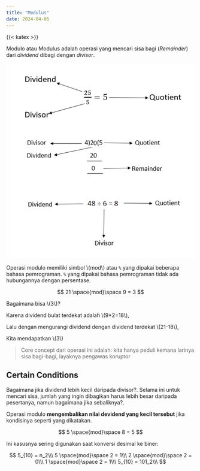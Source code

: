 ```yaml
---
title: "Modulus"
date: 2024-04-06
---
```


{{< katex >}}

Modulo atau Modulus adalah operasi yang mencari sisa bagi (*Remainder*) dari *dividend* dibagi dengan *divisor*.

![img01](img01.png "Pelaku dalam operasi pembagian")

Operasi modulo memiliki simbol \\(mod\\) atau `%` yang dipakai beberapa bahasa pemrograman. `%` yang dipakai bahasa pemrograman tidak ada hubungannya dengan persentase.

$$
  21 \space{mod}\space 9 = 3
$$

Bagaimana bisa \\(3\\)? 

Karena dividend bulat terdekat adalah \\(9*2=18\\), 

Lalu dengan mengurangi dividend dengan dividend terdekat \\(21-18\\), 

Kita mendapatkan \\(3\\)

> Core concept dari operasi ini adalah: kita hanya peduli kemana larinya sisa bagi-bagi, layaknya pengawas koruptor

## Certain Conditions

Bagaimana jika dividend lebih kecil daripada divisor?. Selama ini untuk mencari sisa, jumlah yang ingin dibagikan harus lebih besar daripada pesertanya, namun bagaimana jika sebaliknya?.

Operasi modulo **mengembalikan nilai devidend yang kecil tersebut** jika kondisinya seperti yang dikatakan.

$$
  5 \space{mod}\space 8 = 5
$$

Ini kasusnya sering digunakan saat konversi desimal ke biner:

$$
  5_{10} = n_2\\\
  5 \space{mod}\space 2 = 1\\\
  2 \space{mod}\space 2 = 0\\\
  1 \space{mod}\space 2 = 1\\\
  5_{10} = 101_2\\\
$$